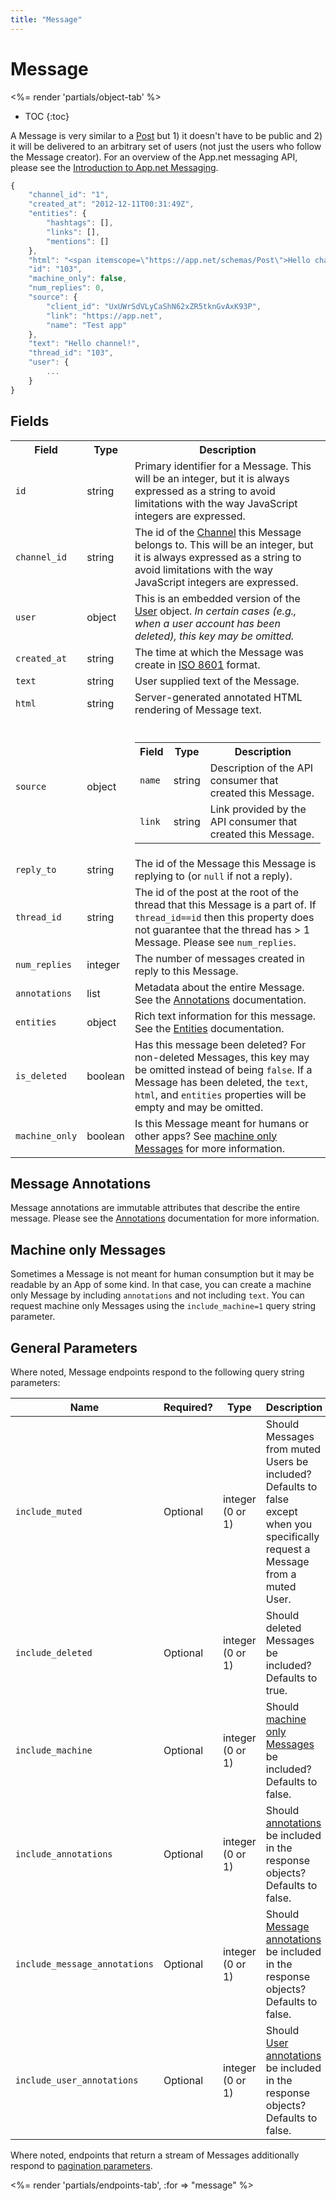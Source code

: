 ```yaml
---
title: "Message"
---
```


# Message

<%= render 'partials/object-tab' %>

* TOC
{:toc}

A Message is very similar to a [Post](/docs/resources/post/) but 1) it doesn't have to be public and 2) it will be delivered to an arbitrary set of users (not just the users who follow the Message creator). For an overview of the App.net messaging API, please see the [Introduction to App.net Messaging](/docs/basics/messaging/).

~~~ js
{
    "channel_id": "1",
    "created_at": "2012-12-11T00:31:49Z",
    "entities": {
        "hashtags": [],
        "links": [],
        "mentions": []
    },
    "html": "<span itemscope=\"https://app.net/schemas/Post\">Hello channel!</span>",
    "id": "103",
    "machine_only": false,
    "num_replies": 0,
    "source": {
        "client_id": "UxUWrSdVLyCaShN62xZR5tknGvAxK93P",
        "link": "https://app.net",
        "name": "Test app"
    },
    "text": "Hello channel!",
    "thread_id": "103",
    "user": {
        ...
    }
}
~~~

## Fields

<table class='table table-striped'>
    <tr>
        <th>Field</th>
        <th>Type</th>
        <th>Description</th>
    </tr>
    <tr>
        <td><code>id</code></td>
        <td>string</td>
        <td>Primary identifier for a Message. This will be an integer, but it is always expressed as a string to avoid limitations with the way JavaScript integers are expressed.</td>
    </tr>
    <tr>
        <td><code>channel_id</code></td>
        <td>string</td>
        <td>The id of the <a href="/docs/resources/channel/">Channel</a> this Message belongs to. This will be an integer, but it is always expressed as a string to avoid limitations with the way JavaScript integers are expressed.</td>
    </tr>
    <tr>
        <td><code>user</code></td>
        <td>object</td>
        <td>This is an embedded version of the <a href='/docs/resources/user/'>User</a> object. <em>In certain cases (e.g., when a user account has been deleted), this key may be omitted.</em></td>
    </tr>
    <tr>
        <td><code>created_at</code></td>
        <td>string</td>
        <td>The time at which the Message was create in <a href='http://en.wikipedia.org/wiki/ISO_8601'>ISO 8601</a> format.</td>
    </tr>
    <tr>
        <td><code>text</code></td>
        <td>string</td>
        <td>User supplied text of the Message.</td>
    </tr>
    <tr>
        <td><code>html</code></td>
        <td>string</td>
        <td>Server-generated annotated HTML rendering of Message text.</td>
    </tr>
    <tr>
        <td><code>source</code></td>
        <td>object</td>
        <td>
            <br>
            <table>
                <tr>
                    <th>Field</th>
                    <th>Type</th>
                    <th>Description</th>
                </tr>
                <tr>
                    <td><code>name</code></td>
                    <td>string</td>
                    <td>Description of the API consumer that created this Message.</td>
                </tr>
                <tr>
                    <td><code>link</code></td>
                    <td>string</td>
                    <td>Link provided by the API consumer that created this Message.</td>
                </tr>
            </table>
        </td>
    </tr>
    <tr>
        <td><code>reply_to</code></td>
        <td>string</td>
        <td>The id of the Message this Message is replying to (or <code>null</code> if not a reply).</td>
    </tr>
    <tr>
        <td><code>thread_id</code></td>
        <td>string</td>
        <td>The id of the post at the root of the thread that this Message is a part of. If <code>thread_id==id</code> then this property does not guarantee that the thread has > 1 Message. Please see <code>num_replies</code>.</td>
    </tr>
    <tr>
        <td><code>num_replies</code></td>
        <td>integer</td>
        <td>The number of messages created in reply to this Message.</td>
    </tr>
    <tr>
        <td><code>annotations</code></td>
        <td>list</td>
        <td>Metadata about the entire Message. See the <a href="/docs/meta/annotations/">Annotations</a> documentation.</td>
    </tr>
    <tr>
        <td><code>entities</code></td>
        <td>object</td>
        <td>Rich text information for this message. See the <a href="/docs/meta/entities/">Entities</a> documentation.</td>
    </tr>
    <tr>
        <td><code>is_deleted</code></td>
        <td>boolean</td>
        <td>Has this message been deleted? For non-deleted Messages, this key may be omitted instead of being <code>false</code>. If a Message has been deleted, the <code>text</code>, <code>html</code>, and <code>entities</code> properties will be empty and may be omitted.</td>
    </tr>
    <tr>
        <td><code>machine_only</code></td>
        <td>boolean</td>
        <td>Is this Message meant for humans or other apps? See <a href="#machine-only-messages">machine only Messages</a> for more information.</td>
    </tr>
</table>

## Message Annotations

Message annotations are immutable attributes that describe the entire message. Please see the [Annotations](/docs/meta/annotations/) documentation for more information.

## Machine only Messages

Sometimes a Message is not meant for human consumption but it may be readable by an App of some kind. In that case, you can create a machine only Message by including `annotations` and not including `text`. You can request machine only Messages using the `include_machine=1` query string parameter.

## General Parameters

Where noted, Message endpoints respond to the following query string parameters:

<table class='table table-striped'>
    <thead>
        <tr>
            <th>Name</th>
            <th>Required?</th>
            <th width="50">Type</th>
            <th>Description</th>
        </tr>
    </thead>
    <tbody>
        <tr>
            <td><code>include_muted</code></td>
            <td>Optional</td>
            <td>integer (0 or 1)</td>
            <td>Should Messages from muted Users be included? Defaults to false except when you specifically request a Message from a muted User.</td>
        </tr>
        <tr>
            <td><code>include_deleted</code></td>
            <td>Optional</td>
            <td>integer (0 or 1)</td>
            <td>Should deleted Messages be included? Defaults to true.</td>
        </tr>
        <tr>
            <td><code>include_machine</code></td>
            <td>Optional</td>
            <td>integer (0 or 1)</td>
            <td>Should <a href="#machine-only-messages">machine only Messages</a> be included? Defaults to false.</td>
        </tr>
        <tr>
            <td><code>include_annotations</code></td>
            <td>Optional</td>
            <td>integer (0 or 1)</td>
            <td>Should <a href="/docs/meta/annotations/">annotations</a> be included in the response objects? Defaults to false.</td>
        </tr>
        <tr>
            <td><code>include_message_annotations</code></td>
            <td>Optional</td>
            <td>integer (0 or 1)</td>
            <td>Should <a href="/docs/meta/annotations/">Message annotations</a> be included in the response objects? Defaults to false.</td>
        </tr>
        <tr>
            <td><code>include_user_annotations</code></td>
            <td>Optional</td>
            <td>integer (0 or 1)</td>
            <td>Should <a href="/docs/meta/annotations/">User annotations</a> be included in the response objects? Defaults to false.</td>
        </tr>
    </tbody>
</table>

Where noted, endpoints that return a stream of Messages additionally respond to [pagination parameters](/docs/basics/pagination).

<%= render 'partials/endpoints-tab', :for => "message" %>
